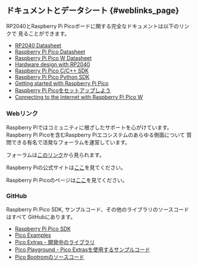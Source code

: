 ## ドキュメントとデータシート {#weblinks_page}

RP2040とRaspberry Pi Picoボードに関する完全なドキュメントは以下のリンクで
見ることができます。

 - [RP2040 Datasheet](https://rptl.io/rp2040-datasheet)
 - [Raspberry Pi Pico Datasheet](https://rptl.io/pico-datasheet)
 - [Raspberry Pi Pico W Datasheet](https://rptl.io/picow-datasheet)
 - [Hardware design with RP2040](https://rptl.io/rp2040-design)
 - [Raspberry Pi Pico C/C++ SDK](https://rptl.io/pico-c-sdk)
 - [Raspberry Pi Pico Python SDK](https://rptl.io/pico-micropython)
 - [Getting started with Raspberry Pi Pico](https://rptl.io/pico-get-started)
 - [Raspberry Pi Picoをセットアップしよう](https://datasheets.raspberrypi.com/pico/getting-started-with-pico-JP.pdf)
 - [Connecting to the Internet with Raspberry Pi Pico W](https://rptl.io/picow-connect)

### Webリンク

Raspberry Piではコミュニティに根ざしたサポートを心がけています。
Raspberry Pi Picoを含むRaspberry Piエコシステムのあらゆる側面について
質問できる有名で活発なフォーラムを運営しています。

フォーラムは[このリンク](https://forums.raspberrypi.com/)から見られます。

Raspberry Piの公式サイトは[ここ](https://www.raspberrypi.com)を見てください。

Raspberry Pi Picoのページは[ここ](https://rptl.io/rp2040-get-started)を見てください。

### GitHub

Raspberry Pi Pico SDK, サンプルコード、その他のライブラリのソースコードはすべて
GitHubにあります。

 - [Raspberry Pi Pico SDK](https://github.com/raspberrypi/pico-sdk)
 - [Pico Examples](https://github.com/raspberrypi/pico-examples)
 - [Pico Extras - 開発中のライブラリ](https://github.com/raspberrypi/pico-extras)
 - [Pico Playground - Pico Extrasを使用するサンプルコード](https://github.com/raspberrypi/pico-playground)
 - [Pico Bootromのソースコード](https://github.com/raspberrypi/pico-bootrom)
